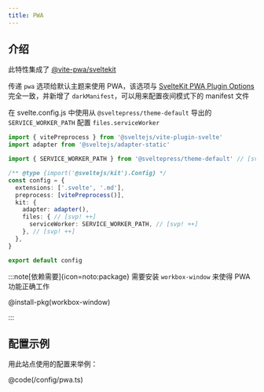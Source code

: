 ```yaml
---
title: PWA
---
```


## 介绍

此特性集成了 [@vite-pwa/sveltekit](https://vite-pwa-org.netlify.app/frameworks/sveltekit.html#sveltekit-pwa-plugin)

传递 `pwa` 选项给默认主题来使用 PWA，该选项与 [SvelteKit PWA Plugin Options](https://vite-pwa-org.netlify.app/frameworks/sveltekit.html#sveltekit-pwa-plugin-options) 完全一致，并新增了 `darkManifest`，可以用来配置夜间模式下的 manifest 文件

在 svelte.config.js 中使用从 `@sveltepress/theme-default` 导出的  `SERVICE_WORKER_PATH` 配置 `files.serviceWorker`

```ts title="svelte.config.js"
import { vitePreprocess } from '@sveltejs/vite-plugin-svelte'
import adapter from '@sveltejs/adapter-static'

import { SERVICE_WORKER_PATH } from '@sveltepress/theme-default' // [svp! ++]

/** @type {import('@sveltejs/kit').Config} */
const config = {
  extensions: ['.svelte', '.md'],
  preprocess: [vitePreprocess()],
  kit: {
    adapter: adapter(),
    files: { // [svp! ++]
      serviceWorker: SERVICE_WORKER_PATH, // [svp! ++]
    }, // [svp! ++]
  },
}

export default config
```

:::note[依赖需要]{icon=noto:package}
需要安装 `workbox-window` 来使得 PWA 功能正确工作

@install-pkg(workbox-window)

:::


## 配置示例

用此站点使用的配置来举例：

@code(/config/pwa.ts)